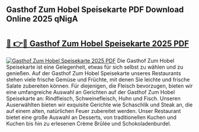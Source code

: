 ## Gasthof Zum Hobel Speisekarte PDF Download Online 2025 qNigA

# <h2><a href="http://gc7hkj7.nevu.top/?p=Gasthof+Zum+Hobel+Speisekarte">🔗 👉🔴 Gasthof Zum Hobel Speisekarte 2025 PDF</a></h2>

[![Gasthof Zum Hobel Speisekarte 2025 PDF](https://i.imgur.com/dBaPXMq.png)](http://gc7hkj7.nevu.top/?p=Gasthof+Zum+Hobel+Speisekarte)
Die Gasthof Zum Hobel Speisekarte ist eine Gelegenheit, etwas für sich selbst zu wählen und zu genießen. Auf der Gasthof Zum Hobel Speisekarte unseres Restaurants stehen viele frische Gemüse und Früchte, mit denen Sie leichte und frische Salate zubereiten können. Für diejenigen, die Fleisch bevorzugen, bieten wir eine umfangreiche Auswahl an Gerichten auf der Gasthof Zum Hobel Speisekarte an: Rindfleisch, Schweinefleisch, Huhn und Fisch. Unseren Auserwählten bieten wir exquisite Gerichte wie Schaschlik und Steak an, die auf einem alten, natürlichen Feuer zubereitet werden. Unser Restaurant bietet eine große Auswahl an Desserts, von traditionellen Kuchen und Kuchen bis hin zu erlesenen Crème Brûlée und Schokoladenburdel.
